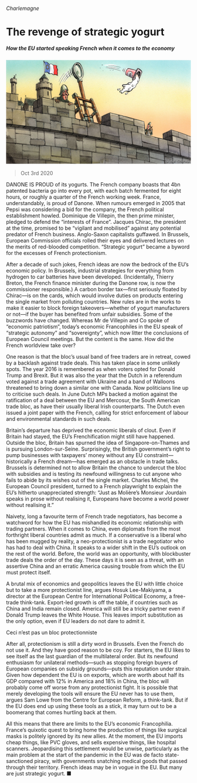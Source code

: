 ###### Charlemagne

# The revenge of strategic yogurt 

##### How the EU started speaking French when it comes to the economy 

![image](images/20201003_EUD000_0.jpg) 

> Oct 3rd 2020 


DANONE IS PROUD of its yogurts. The French company boasts that 4bn patented bacteria go into every pot, with each batch fermented for eight hours, or roughly a quarter of the French working week. France, understandably, is proud of Danone. When rumours emerged in 2005 that Pepsi was considering a bid for the company, the French political establishment howled. Dominique de Villepin, the then prime minister, pledged to defend the “interests of France”. Jacques Chirac, the president at the time, promised to be “vigilant and mobilised” against any potential predator of French business. Anglo-Saxon capitalists guffawed. In Brussels, European Commission officials rolled their eyes and delivered lectures on the merits of red-blooded competition. “Strategic yogurt” became a byword for the excesses of French protectionism.


After a decade of such jokes, French ideas are now the bedrock of the EU’s economic policy. In Brussels, industrial strategies for everything from hydrogen to car batteries have been developed. (Incidentally, Thierry Breton, the French finance minister during the Danone row, is now the commissioner responsible.) A carbon border tax—first seriously floated by Chirac—is on the cards, which would involve duties on products entering the single market from polluting countries. New rules are in the works to make it easier to block foreign takeovers—whether of yogurt manufacturers or not—if the buyer has benefited from unfair subsidies. Some of the buzzwords have changed. Whereas Mr de Villepin and Co spoke of “economic patriotism”, today’s economic Francophiles in the EU speak of “strategic autonomy” and “sovereignty”, which now litter the conclusions of European Council meetings. But the content is the same. How did the French worldview take over?



One reason is that the bloc’s usual band of free traders are in retreat, cowed by a backlash against trade deals. This has taken place in some unlikely spots. The year 2016 is remembered as when voters opted for Donald Trump and Brexit. But it was also the year that the Dutch in a referendum voted against a trade agreement with Ukraine and a band of Walloons threatened to bring down a similar one with Canada. Now politicians line up to criticise such deals. In June Dutch MPs backed a motion against the ratification of a deal between the EU and Mercosur, the South American trade bloc, as have their usually liberal Irish counterparts. The Dutch even issued a joint paper with the French, calling for strict enforcement of labour and environmental standards in such deals.


Britain’s departure has deprived the economic liberals of clout. Even if Britain had stayed, the EU’s Frenchification might still have happened. Outside the bloc, Britain has spurned the idea of Singapore-on-Thames and is pursuing London-sur-Seine. Surprisingly, the British government’s right to pump businesses with taxpayers’ money without any EU constraint—historically a French dream—has emerged as an obstacle in trade talks. Brussels is determined not to allow Britain the chance to undercut the bloc with subsidies and is testing its newfound willingness to cut anyone who fails to abide by its wishes out of the single market. Charles Michel, the European Council president, turned to a French playwright to explain the EU’s hitherto unappreciated strength: “Just as Molière’s Monsieur Jourdain speaks in prose without realising it, Europeans have become a world power without realising it.”


Naivety, long a favourite term of French trade negotiators, has become a watchword for how the EU has mishandled its economic relationship with trading partners. When it comes to China, even diplomats from the most forthright liberal countries admit as much. If a conservative is a liberal who has been mugged by reality, a neo-protectionist is a trade negotiator who has had to deal with China. It speaks to a wider shift in the EU’s outlook on the rest of the world. Before, the world was an opportunity, with blockbuster trade deals the order of the day. These days it is seen as a threat, with an assertive China and an erratic America causing trouble from which the EU must protect itself.


A brutal mix of economics and geopolitics leaves the EU with little choice but to take a more protectionist line, argues Hosuk Lee-Makiyama, a director at the European Centre for International Political Economy, a free-trade think-tank. Export-led growth is off the table, if countries such as China and India remain closed. America will still be a tricky partner even if Donald Trump leaves the White House. This leaves import substitution as the only option, even if EU leaders do not dare to admit it.

Ceci n’est pas un bloc protectionniste


After all, protectionism is still a dirty word in Brussels. Even the French do not use it. And they have good reason to be coy. For starters, the EU likes to see itself as the last guardian of the multilateral order. But its newfound enthusiasm for unilateral methods—such as stopping foreign buyers of European companies on subsidy grounds—puts this reputation under strain. Given how dependent the EU is on exports, which are worth about half its GDP compared with 12% in America and 18% in China, the bloc will probably come off worse from any protectionist fight. It is possible that merely developing the tools will ensure the EU never has to use them, argues Sam Lowe from the Centre for European Reform, a think-tank. But if the EU does end up using these tools as a stick, it may turn out to be a boomerang that comes hurtling back at them.


All this means that there are limits to the EU’s economic Francophilia. France’s quixotic quest to bring home the production of things like surgical masks is politely ignored by its new allies. At the moment, the EU imports cheap things, like PVC gloves, and sells expensive things, like hospital scanners. Jeopardising this settlement would be unwise, particularly as the main problem at the start of the pandemic in the EU was de facto state-sanctioned piracy, with governments snatching medical goods that passed through their territory. French ideas may be in vogue in the EU. But many are just strategic yogurt. ■


